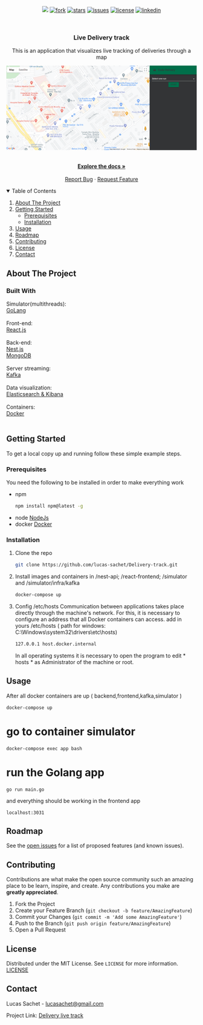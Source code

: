 <!-- BADGES -->

<p align="center">
    <a href="https://github.com/lucas-sachet/Delivery-track/graphs/contributors" alt="Contributors">
        <img src="https://img.shields.io/github/contributors/lucas-sachet/Delivery-track" /></a>
    <a href="https://github.com/lucas-sachet/Delivery-track/network/members">
        <img src="https://img.shields.io/github/forks/lucas-sachet/Delivery-track?style=social"
            alt="fork"></a>
    <a href="https://github.com/lucas-sachet/Delivery-track/stargazers">
        <img src="https://img.shields.io/github/stars/lucas-sachet/Delivery-track?style=social"
            alt="stars"/></a>
    <a href="https://github.com/lucas-sachet/Delivery-track/issues">
        <img src="https://img.shields.io/github/issues/lucas-sachet/Delivery-track"
            alt="issues"></a>
    <a href="https://github.com/lucas-sachet/Delivery-track/blob/master/LICENSE">
        <img src="https://img.shields.io/github/license/lucas-sachet/Delivery-track"
            alt="license"></a>
  <a href="https://www.linkedin.com/in/lucas-sachet/">
        <img src="https://img.shields.io/badge/-LinkedIn-black.svg?style=flat&&logo=linkedin&colorB=555"
            alt="linkedin"></a>
</p>


<!-- PROJECT LOGO -->
<br />

<h3 align="center">Live Delivery track</h3>
<p align="center">
    This is an application that visualizes live tracking of deliveries through a map
 </p>

![gif](https://github.com/lucas-sachet/Delivery-track/blob/master/delivery-gif.gif)
 

  <p align="center">
    <br />
    <a href="https://github.com/lucas-sachet/Delivery-track"><strong>Explore the docs »</strong></a>
    <br />
    <br />
    <a href="https://github.com/lucas-sachet/Delivery-track/issues">Report Bug</a>
    ·
    <a href="https://github.com/lucas-sachet/Delivery-track/issues">Request Feature</a>
  </p>




<!-- TABLE OF CONTENTS -->
<details open="open">
  <summary>Table of Contents</summary>
  <ol>
    <li>
      <a href="#about-the-project">About The Project</a>
    </li>
    <li>
      <a href="#getting-started">Getting Started</a>
      <ul>
        <li><a href="#prerequisites">Prerequisites</a></li>
        <li><a href="#installation">Installation</a></li>
      </ul>
    </li>
    <li><a href="#usage">Usage</a></li>
    <li><a href="#roadmap">Roadmap</a></li>
    <li><a href="#contributing">Contributing</a></li>
    <li><a href="#license">License</a></li>
    <li><a href="#contact">Contact</a></li>
  </ol>
</details>



<!-- ABOUT THE PROJECT -->
## About The Project

<!-- Explanation of what was created and learned during the process -->

### Built With

Simulator(multithreads): <br />
[GoLang](https://golang.org/) <br /> <br />
Front-end: <br />
[React.js](https://reactjs.org/) <br /> <br />
Back-end: <br />
[Nest.js](https://https://nestjs.com/) <br />
[MongoDB](https://www.mongodb.com/) <br /> <br />
Server streaming: <br />
[Kafka](https://kafka.apache.org/) <br /> <br />
Data visualization: <br />
[Elasticsearch & Kibana](https://www.elastic.co/kibana) <br /> <br />
Containers: <br />
[Docker](https://www.docker.com/) <br /> <br />
 




<!-- GETTING STARTED -->
## Getting Started

To get a local copy up and running follow these simple example steps.

### Prerequisites

You need the following to be installed in order to make everything work

* npm
  ```sh
  npm install npm@latest -g
  ```
* node
 [NodeJs](https://nodejs.org/en/download/)
* docker
 [Docker](https://www.docker.com/)

### Installation

1. Clone the repo
   ```sh
   git clone https://github.com/lucas-sachet/Delivery-track.git
   ```
2. Install images and containers in /nest-api; /react-frontend; /simulator and /simulator/infra/kafka
   ```sh
   docker-compose up
   ```
3. Config /etc/hosts
    Communication between applications takes place directly through the machine's network.
    For this, it is necessary to configure an address that all Docker containers can access.
    add in yours /etc/hosts ( path for windows: C:\Windows\system32\drivers\etc\hosts)
    ```sh
    127.0.0.1 host.docker.internal
    ```
    In all operating systems it is necessary to open the program to edit * hosts * as Administrator of the machine or root.



<!-- USAGE EXAMPLES -->
## Usage

After all docker containers are up ( backend,frontend,kafka,simulator ) 
```
docker-compose up
```
# go to container simulator
```
docker-compose exec app bash
```
# run the Golang app
```
go run main.go
```
and everything should be working in the frontend app
```
localhost:3031
```

<!-- ROADMAP -->
## Roadmap

See the [open issues](https://github.com/lucas-sachet/Delivery-track/issues) for a list of proposed features (and known issues).



<!-- CONTRIBUTING -->
## Contributing

Contributions are what make the open source community such an amazing place to be learn, inspire, and create. Any contributions you make are **greatly appreciated**.

1. Fork the Project
2. Create your Feature Branch (`git checkout -b feature/AmazingFeature`)
3. Commit your Changes (`git commit -m 'Add some AmazingFeature'`)
4. Push to the Branch (`git push origin feature/AmazingFeature`)
5. Open a Pull Request



<!-- LICENSE -->
## License

Distributed under the MIT License. See `LICENSE` for more information.
[LICENSE](https://github.com/lucas-sachet/Delivery-track/blob/master/LICENSE)



<!-- CONTACT -->
## Contact

Lucas Sachet - lucasachet@gmail.com

Project Link: [Delivery live track](https://github.com/lucas-sachet/Delivery-track)
